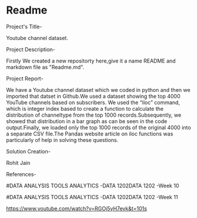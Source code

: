 # Readme
Project's Title-

Youtube channel dataset.


Project Description-

Firstly We created a new repositorty here,give it a name README and markdown file as "Readme.md".

Project Report-

We have a Youtube channel dataset which we coded in python and then we imported that datset in Github.We used a dataset showing the top 4000 YouTube channels based on subscribers. We used the “iloc” command, which is integer index based to create a function to calculate the distribution of channeltype from the top 1000 records.Subsequently, we showed that distribution in a bar graph as can be seen in the code output.Finally, we loaded only the top 1000 records of the original 4000 into a separate CSV file.The Pandas website article on iloc functions was particularly of help in solving these questions.


Solution Creation-

Rohit Jain

References-

#DATA ANALYSIS TOOLS ANALYTICS -DATA 1202DATA 1202 -Week 10

#DATA ANALYSIS TOOLS ANALYTICS -DATA 1202DATA 1202 -Week 11

https://www.youtube.com/watch?v=RGOj5yH7evk&t=101s
